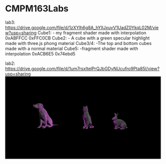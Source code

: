 # CMPM163Labs
lab3: https://drive.google.com/file/d/1zXYlh6g8A_hYIIJxuvV1UadZ0YkqL02M/view?usp=sharing
Cube1:
    - my fragment shader made with interpolation  0xABFFCC 0xFFC0CB
Cube2:
    - A cube with a green specular highlight made with three.js phong material
Cube3/4:
    -The top and bottom cubes made with a normal material 
Cube5:
    -fragment shader made with interpolation  0xACB6E5 0x74ebd5


lab2: https://drive.google.com/file/d/1um7rsxItelPrQJbGDyNUcufro9Pta85l/view?usp=sharing
![](lab2/models.png)

